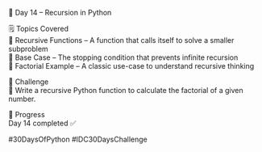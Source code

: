 📅 Day 14 – Recursion in Python

🗒️ Topics Covered  
🔹 Recursive Functions – A function that calls itself to solve a smaller subproblem  
🔹 Base Case – The stopping condition that prevents infinite recursion  
🔹 Factorial Example – A classic use-case to understand recursive thinking  

🎯 Challenge  
🔧 Write a recursive Python function to calculate the factorial of a given number.

📌 Progress  
Day 14 completed ✅  

#30DaysOfPython #IDC30DaysChallenge
